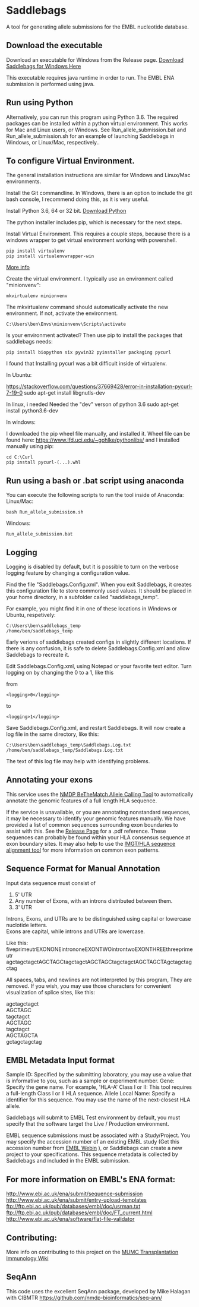 # Saddlebags
A tool for generating allele submissions for the EMBL nucleotide database. 

## Download the executable
Download an executable for Windows from the Release page.
[Download Saddlebags for Windows Here](https://github.com/transplantation-immunology-maastricht/saddle-bags/releases)

This executable requires java runtime in order to run. The EMBL ENA submission is performed using java.

## Run using Python
Alternatively, you can run this program using Python 3.6. The required packages can be installed within a python virtual environment. This works for Mac and Linux users, or Windows. See Run_allele_submission.bat and Run_allele_submission.sh for an example of launching Saddlebags in Windows, or Linux/Mac, respectively..

## To configure Virtual Environment.
The general installation instructions are similar for Windows and Linux/Mac environments.

Install the Git commandline. In Windows, there is an option to include the git bash console, I recommend doing this, as it is very useful.

Install Python 3.6, 64 or 32 bit.
[Download Python](https://www.python.org/downloads/release/python-363/)

The python installer includes pip, which is necessary for the next steps.

Install Virtual Environment. This requires a couple steps, because there is a windows wrapper to get virtual environment working with powershell. 

```
pip install virtualenv
pip install virtualenvwrapper-win
```
[More info](http://timmyreilly.azurewebsites.net/python-pip-virtualenv-installation-on-windows/)

Create the virtual environment. I typically use an environment called "minionvenv":
```
mkvirtualenv minionvenv
```
The mkvirtualenv command should automatically activate the new environment. If not, activate the environment.
```
C:\Users\ben\Envs\minionvenv\Scripts\activate
```

Is your environment activated? Then use pip to install the packages that saddlebags needs:
```
pip install biopython six pywin32 pyinstaller packaging pycurl
```

I found that Installing pycurl was a bit difficult inside of virtualenv.

In Ubuntu:

https://stackoverflow.com/questions/37669428/error-in-installation-pycurl-7-19-0
sudo apt-get install libgnutls-dev

In linux, i needed Needed the "dev" verson of python 3.6
sudo apt-get install python3.6-dev

In windows:

I downloaded the pip wheel file manually, and installed it. Wheel file can be found here:
https://www.lfd.uci.edu/~gohlke/pythonlibs/
and I installed manually using pip:

```
cd C:\Curl
pip install pycurl-(...).whl
```


## Run using a bash or .bat script using anaconda
You can execute the following scripts to run the tool inside of Anaconda:  
Linux/Mac:  
```
bash Run_allele_submission.sh  
```
Windows:  
```
Run_allele_submission.bat
```

## Logging
Logging is disabled by default, but it is possible to turn on the verbose logging feature by changing a configuration value.

Find the file "Saddlebags.Config.xml". When you exit Saddlebags, it creates this configuration file to store commonly used values. It should be placed in your home directory, in a subfolder called "saddlebags_temp".

For example, you might find it in one of these locations in Windows or Ubuntu, respetively:
```
C:\Users\ben\saddlebags_temp
/home/ben/saddlebags_temp
```
Early verions of saddlebags created configs in slightly different locations. If there is any confusion, it is safe to delete Saddlebags.Config.xml and allow Saddlebags to recreate it.

Edit Saddlebags.Config.xml, using Notepad or your favorite text editor. Turn logging on by changing the 0 to a 1, like this

from
```
<logging>0</logging>
```
to
```
<logging>1</logging>
```
Save Saddlebags.Config.xml, and restart Saddlebags. It will now create a log file in the same directory, like this:
```
C:\Users\ben\saddlebags_temp\Saddlebags.Log.txt
/home/ben/saddlebags_temp/Saddlebags.Log.txt
```
The text of this log file may help with identifying problems.

## Annotating your exons
This service uses the [NMDP BeTheMatch Allele Calling Tool](https://github.com/nmdp-bioinformatics/service-act) to automatically annotate the genomic features of a full length HLA sequence. 

If the service is unavailable, or you are annotating nonstandard sequences, it may be necessary to identify your genomic features manually. We have provided a list of common sequences surrounding exon boundaries to assist with this. See the [Release Page](https://github.com/transplantation-immunology/saddle-bags/releases) for a .pdf reference.  These sequences can probably be found within your HLA consensus sequence at exon boundary sites. It may also help to use the [IMGT/HLA sequence alignment tool](http://www.ebi.ac.uk/ipd/imgt/hla/align.html) for more information on common exon patterns.

## Sequence Format for Manual Annotation

Input data sequence must consist of  
1) 5' UTR  
2) Any number of Exons, with an introns distributed between them.  
3) 3' UTR

Introns, Exons, and UTRs are to be distinguished using capital or lowercase nuclotide letters.  
Exons are capital, while introns and UTRs are lowercase.

Like this:  
fiveprimeutrEXONONEintrononeEXONTWOintrontwoEXONTHREEthreeprimeutr  
agctagctagctAGCTAGCtagctagctAGCTAGCtagctagctAGCTAGCTAgctagctagctag

All spaces, tabs, and newlines are not interpreted by this program,  They are removed.
If you wish, you may use those characters for convenient visualization of splice sites, like this:

agctagctagct  
AGCTAGC  
tagctagct  
AGCTAGC  
tagctagct  
AGCTAGCTA  
gctagctagctag  


## EMBL Metadata Input format
Sample ID: Specified by the submitting laboratory, you may use a value that is informative to you, such as a sample or experiment number.
Gene: Specify the gene name.  For example, 'HLA-A'
Class I or II: This tool requires a full-length Class I or II HLA sequence.
Allele Local Name: Specify a identifier for this sequence. You may use the name of the next-closest HLA allele.

Saddlebags will submit to EMBL Test environment by default, you must specify that the software target the Live / Production environment.

EMBL sequence submissions must be associated with a Study/Project. You may specify the accession number of an existing EMBL study (Get this accession number from [EMBL Webin](https://www.ebi.ac.uk/ena/submit/sra/#home) ), or Saddlebags can create a new project to your specifications. This sequence metadata is collected by Saddlebags and included in the EMBL submission.


## For more information on EMBL's ENA format:  
http://www.ebi.ac.uk/ena/submit/sequence-submission  
http://www.ebi.ac.uk/ena/submit/entry-upload-templates  
ftp://ftp.ebi.ac.uk/pub/databases/embl/doc/usrman.txt  
ftp://ftp.ebi.ac.uk/pub/databases/embl/doc/FT_current.html  
http://www.ebi.ac.uk/ena/software/flat-file-validator  

## Contributing:  
More info on contributing to this project on the [MUMC Transplantation Immunology Wiki](https://github.com/transplantation-immunology-maastricht/General-information/wiki/Contributing-to-Github)


## SeqAnn 
This code uses the excellent SeqAnn package, developed by Mike Halagan with CIBMTR
https://github.com/nmdp-bioinformatics/seq-ann/
